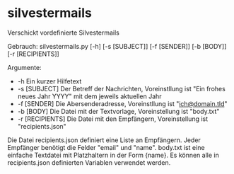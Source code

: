 silvestermails
==============

Verschickt vordefinierte Silvestermails

Gebrauch: silvestermails.py [-h] [-s [SUBJECT]] [-f [SENDER]] [-b [BODY]] [-r [RECIPIENTS]]

Argumente:
 * -h Ein kurzer Hilfetext
 * -s [SUBJECT] Der Betreff der Nachrichten, Voreinstllung ist "Ein frohes neues Jahr YYYY" mit dem jeweils aktuellen Jahr
 * -f [SENDER] Die Abersenderadresse, Voreinstllung ist "ich@domain.tld"
 * -b [BODY] Die Datei mit der Textvorlage, Voreinstellung ist "body.txt"
 * -r [RECIPIENTS] Die Datei mit den Empfängern, Voreinstellung ist "recipients.json"

Die Datei recipients.json definiert eine Liste an Empfängern. Jeder Empfänger benötigt die Felder "email" und "name".
body.txt ist eine einfache Textdatei mit Platzhaltern in der Form {name}.
Es können alle in recipients.json definierten Variablen verwendet werden.